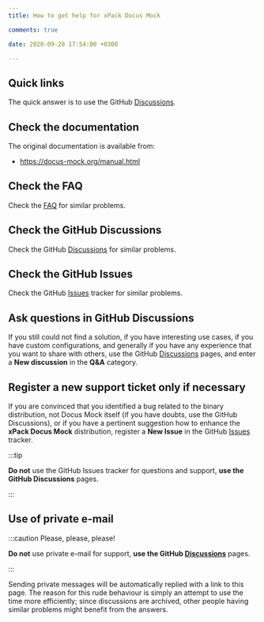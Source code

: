 ```yaml
---
title: How to get help for xPack Docus Mock

comments: true

date: 2020-09-28 17:54:00 +0300

---
```


## Quick links

The quick answer is to use the GitHub
[Discussions](https://github.com/xpack-dev-tools/docus-mock-xpack/discussions/).

## Check the documentation

The original documentation is available from:

- https://docus-mock.org/manual.html

## Check the FAQ

Check the [FAQ](/docs/faq/)
for similar problems.

## Check the GitHub Discussions

Check the GitHub [Discussions](https://github.com/xpack-dev-tools/docus-mock-xpack/discussions/) for
similar problems.

## Check the GitHub Issues

Check the GitHub
[Issues](https://github.com/xpack-dev-tools/docus-mock-xpack/issues/)
tracker for similar problems.

## Ask questions in GitHub Discussions

If you still could not find a solution, if you have interesting use
cases, if you have custom configurations, and generally if you have
any experience that you want to share with others, use the GitHub
[Discussions](https://github.com/xpack-dev-tools/docus-mock-xpack/discussions/) pages,
and enter a **New discussion** in the **Q&A** category.

## Register a new support ticket only if necessary

If you are convinced that you identified a bug related to the binary
distribution, not Docus Mock itself (if you have doubts, use the GitHub Discussions),
or if you have a pertinent suggestion how to enhance the **xPack Docus Mock**
distribution, register a **New Issue** in the GitHub
[Issues](https://github.com/xpack-dev-tools/docus-mock-xpack/issues/)
tracker.

:::tip

**Do not** use the GitHub Issues tracker
for questions and support, **use the GitHub Discussions** pages.

:::

## Use of private e-mail

:::caution Please, please, please!

**Do not** use
private e-mail for support, **use the GitHub
[Discussions](https://github.com/xpack-dev-tools/docus-mock-xpack/discussions/)** pages.

:::

Sending private messages will be automatically replied with
a link to this page.
The reason for this rude behaviour is simply an attempt to use
the time more efficiently; since discussions are archived, other people
having similar problems might benefit from the answers.
